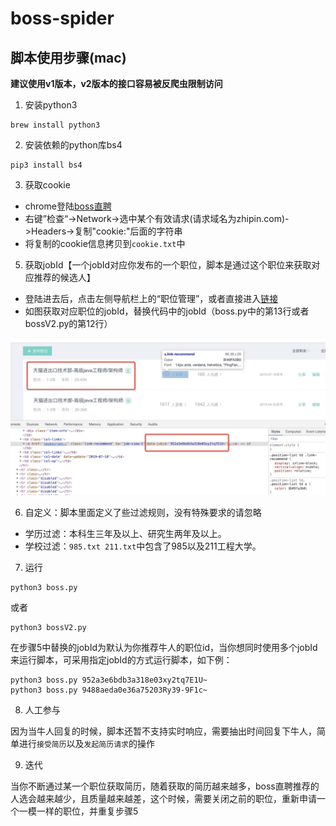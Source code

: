 # boss-spider

## 脚本使用步骤(mac)
**建议使用v1版本，v2版本的接口容易被反爬虫限制访问**

1. 安装python3 

```
brew install python3
```

2. 安装依赖的python库bs4

```
pip3 install bs4
```

3. 获取cookie

- chrome登陆[boss直聘](https://www.zhipin.com) 
- 右键”检查“->Network->选中某个有效请求(请求域名为zhipin.com)->Headers->复制"cookie:"后面的字符串
- 将复制的cookie信息拷贝到```cookie.txt```中

5. 获取jobId【一个jobId对应你发布的一个职位，脚本是通过这个职位来获取对应推荐的候选人】

- 登陆进去后，点击左侧导航栏上的“职位管理”，或者直接进入[链接](https://www.zhipin.com/chat/im?mu=%2Fbossweb%2Fjoblist.html)
- 如图获取对应职位的jobId，替换代码中的jobId（boss.py中的第13行或者bossV2.py的第12行）

![获取jobId](jobId.png) 

6. 自定义：脚本里面定义了些过滤规则，没有特殊要求的请忽略

- 学历过滤：本科生三年及以上、研究生两年及以上。
- 学校过滤：```985.txt 211.txt```中包含了985以及211工程大学。

7. 运行

```
python3 boss.py
```
或者
```
python3 bossV2.py
```
在步骤5中替换的jobId为默认为你推荐牛人的职位id，当你想同时使用多个jobId来运行脚本，可采用指定jobId的方式运行脚本，如下例：
```
python3 boss.py 952a3e6bdb3a318e03xy2tq7E1U~
python3 boss.py 9488aeda0e36a75203Ry39-9F1c~
```

8. 人工参与

因为当牛人回复的时候，脚本还暂不支持实时响应，需要抽出时间回复下牛人，简单进行```接受简历```以及```发起简历请求```的操作

9. 迭代

当你不断通过某一个职位获取简历，随着获取的简历越来越多，boss直聘推荐的人选会越来越少，且质量越来越差，这个时候，需要关闭之前的职位，重新申请一个一模一样的职位，并重复步骤5
